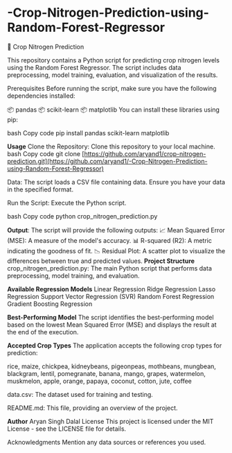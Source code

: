 # -Crop-Nitrogen-Prediction-using-Random-Forest-Regressor
🌾 Crop Nitrogen Prediction


This repository contains a Python script for predicting crop nitrogen levels using the Random Forest Regressor. The script includes data preprocessing, model training, evaluation, and visualization of the results.

Prerequisites
Before running the script, make sure you have the following dependencies installed:

📦 pandas
📦 scikit-learn
📦 matplotlib
You can install these libraries using pip:

bash
Copy code
pip install pandas scikit-learn matplotlib

**Usage**
Clone the Repository: Clone this repository to your local machine.
bash
Copy code
git clone [https://github.com/aryand1/crop-nitrogen-prediction.git](https://github.com/aryand1/-Crop-Nitrogen-Prediction-using-Random-Forest-Regressor)

Data: The script loads a CSV file containing data. Ensure you have your data in the specified format.

Run the Script: Execute the Python script.

bash
Copy code
python crop_nitrogen_prediction.py



**Output**: The script will provide the following outputs:
📈 Mean Squared Error (MSE): A measure of the model's accuracy.
📊 R-squared (R2): A metric indicating the goodness of fit.
📉 Residual Plot: A scatter plot to visualize the differences between true and predicted values.
**Project Structure**
crop_nitrogen_prediction.py: The main Python script that performs data preprocessing, model training, and evaluation.

**Available Regression Models**
Linear Regression
Ridge Regression
Lasso Regression
Support Vector Regression (SVR)
Random Forest Regression
Gradient Boosting Regression


**Best-Performing Model**
The script identifies the best-performing model based on the lowest Mean Squared Error (MSE) and displays the result at the end of the execution.

**Accepted Crop Types**
The application accepts the following crop types for prediction:

rice, maize, chickpea, kidneybeans, pigeonpeas, mothbeans, mungbean, blackgram, lentil, pomegranate, banana, mango, grapes, watermelon, muskmelon, apple, orange, papaya, coconut, cotton, jute, coffee

data.csv: The dataset used for training and testing.

README.md: This file, providing an overview of the project.


**Author**
Aryan Singh Dalal
License
This project is licensed under the MIT License - see the LICENSE file for details.

Acknowledgments
Mention any data sources or references you used.
